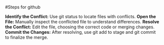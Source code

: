 #Steps for github

**Identify the Conflict:** Use git status to locate files with conflicts.
**Open the File:** Manually inspect the conflicted file to understand differences.
**Resolve the Conflict:** Edit the file, choosing the correct code or merging changes.
**Commit the Changes:** After resolving, use git add to stage and git commit to finalize the merge.
